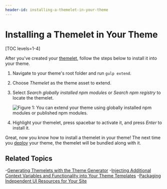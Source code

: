 ```yaml
---
header-id: installing-a-themelet-in-your-theme
---
```


# Installing a Themelet in Your Theme

[TOC levels=1-4]

After you've created your 
[themelet](/docs/7-2/reference/-/knowledge_base/r/creating-themelets-with-the-themes-generator), 
follow the steps below to install it into your theme.

1.  Navigate to your theme's root folder and run `gulp extend`.

2.  Choose *Themelet* as the theme asset to extend.

3.  Select *Search globally installed npm modules* or *Search npm registry* to 
    locate the themelet.

    ![Figure 1: You can extend your theme using globally installed npm modules or published npm modules.](../../../../images/install-themelet.png)

4.  Highlight your themelet, press spacebar to activate it, and press *Enter* to
    install it. 
   
Great, now you know how to install a themelet in your theme! The next time you 
[deploy](/docs/7-2/frameworks/-/knowledge_base/f/deploying-and-applying-themes) 
your theme, the themelet will be bundled along with it. 

## Related Topics

-[Generating Themelets with the Theme Generator](/docs/7-2/reference/-/knowledge_base/r/creating-themelets-with-the-themes-generator)
-[Injecting Additional Context Variables and Functionality into Your Theme Templates](/docs/7-2/frameworks/-/knowledge_base/f/injecting-additional-context-variables-and-functionality-into-your-theme-templates)
-[Packaging Independent UI Resources for Your Site](/docs/7-2/frameworks/-/knowledge_base/f/packaging-independent-ui-resources-for-your-site)
